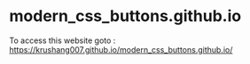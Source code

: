 # modern_css_buttons.github.io
To access this website goto  : https://krushang007.github.io/modern_css_buttons.github.io/
